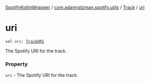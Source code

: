 [SpotifyKotlinWrapper](../../index.md) / [com.adamratzman.spotify.utils](../index.md) / [Track](index.md) / [uri](./uri.md)

# uri

`val uri: `[`TrackURI`](../-track-u-r-i/index.md)

The Spotify URI for the track.

### Property

`uri` - The Spotify URI for the track.